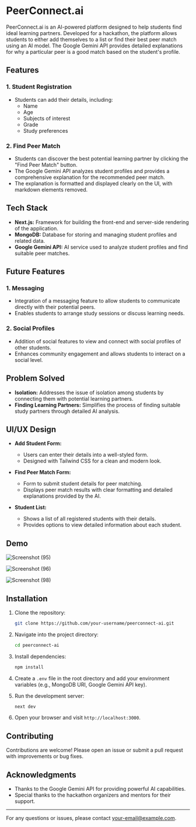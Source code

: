 # PeerConnect.ai

PeerConnect.ai is an AI-powered platform designed to help students find ideal learning partners. Developed for a hackathon, the platform allows students to either add themselves to a list or find their best peer match using an AI model. The Google Gemini API provides detailed explanations for why a particular peer is a good match based on the student's profile.

## Features

### 1. Student Registration
- Students can add their details, including:
  - Name
  - Age
  - Subjects of interest
  - Grade
  - Study preferences

### 2. Find Peer Match
- Students can discover the best potential learning partner by clicking the "Find Peer Match" button.
- The Google Gemini API analyzes student profiles and provides a comprehensive explanation for the recommended peer match.
- The explanation is formatted and displayed clearly on the UI, with markdown elements removed.

## Tech Stack

- **Next.js:** Framework for building the front-end and server-side rendering of the application.
- **MongoDB:** Database for storing and managing student profiles and related data.
- **Google Gemini API:** AI service used to analyze student profiles and find suitable peer matches.

## Future Features

### 1. Messaging
- Integration of a messaging feature to allow students to communicate directly with their potential peers.
- Enables students to arrange study sessions or discuss learning needs.

### 2. Social Profiles
- Addition of social features to view and connect with social profiles of other students.
- Enhances community engagement and allows students to interact on a social level.

## Problem Solved

- **Isolation:** Addresses the issue of isolation among students by connecting them with potential learning partners.
- **Finding Learning Partners:** Simplifies the process of finding suitable study partners through detailed AI analysis.

## UI/UX Design

- **Add Student Form:**
  - Users can enter their details into a well-styled form.
  - Designed with Tailwind CSS for a clean and modern look.

- **Find Peer Match Form:**
  - Form to submit student details for peer matching.
  - Displays peer match results with clear formatting and detailed explanations provided by the AI.

- **Student List:**
  - Shows a list of all registered students with their details.
  - Provides options to view detailed information about each student.

## Demo

![Screenshot (95)](https://github.com/user-attachments/assets/7fc15370-9fb9-4fc0-8b79-938ea43b4a85)

![Screenshot (96)](https://github.com/user-attachments/assets/8a848c99-a76e-46be-944e-613302ef37c3)

![Screenshot (98)](https://github.com/user-attachments/assets/a7bb058e-f228-4344-90c4-30db26b7d8c2)

## Installation

1. Clone the repository:
    ```bash
    git clone https://github.com/your-username/peerconnect-ai.git
    ```

2. Navigate into the project directory:
    ```bash
    cd peerconnect-ai
    ```

3. Install dependencies:
    ```bash
    npm install
    ```

4. Create a `.env` file in the root directory and add your environment variables (e.g., MongoDB URI, Google Gemini API key).

5. Run the development server:
    ```bash
    next dev
    ```

6. Open your browser and visit `http://localhost:3000`.

## Contributing

Contributions are welcome! Please open an issue or submit a pull request with improvements or bug fixes.


## Acknowledgments

- Thanks to the Google Gemini API for providing powerful AI capabilities.
- Special thanks to the hackathon organizers and mentors for their support.

---

For any questions or issues, please contact [your-email@example.com](mailto:your-email@example.com).

